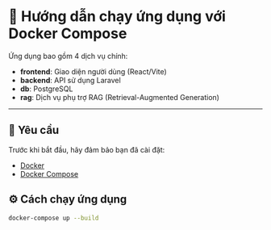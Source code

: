 # 🚀 Hướng dẫn chạy ứng dụng với Docker Compose

Ứng dụng bao gồm 4 dịch vụ chính:

- **frontend**: Giao diện người dùng (React/Vite)
- **backend**: API sử dụng Laravel
- **db**: PostgreSQL
- **rag**: Dịch vụ phụ trợ RAG (Retrieval-Augmented Generation)

---

## 🧱 Yêu cầu

Trước khi bắt đầu, hãy đảm bảo bạn đã cài đặt:

- [Docker](https://www.docker.com/)
- [Docker Compose](https://docs.docker.com/compose/install/)

## ⚙️ Cách chạy ứng dụng

```bash
docker-compose up --build
```
